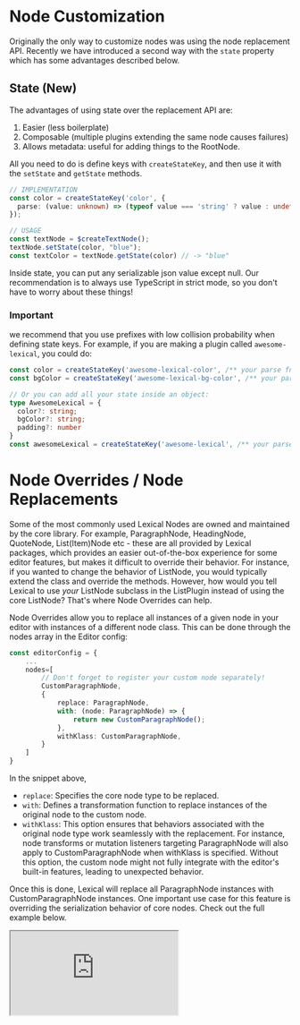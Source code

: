 # Node Customization

Originally the only way to customize nodes was using the node replacement API. Recently we have introduced a second way with the `state` property which has some advantages described below.

## State (New)

The advantages of using state over the replacement API are:
1. Easier (less boilerplate)
2. Composable (multiple plugins extending the same node causes failures)
3. Allows metadata: useful for adding things to the RootNode.

All you need to do is define keys with `createStateKey`, and then use it with the `setState` and `getState` methods.

```ts
// IMPLEMENTATION
const color = createStateKey('color', {
  parse: (value: unknown) => (typeof value === 'string' ? value : undefined),
});

// USAGE
const textNode = $createTextNode();
textNode.setState(color, "blue");
const textColor = textNode.getState(color) // -> "blue"
```

Inside state, you can put any serializable json value except null. Our recommendation is to always use TypeScript in strict mode, so you don't have to worry about these things!

### Important

we recommend that you use prefixes with low collision probability when defining state keys. For example, if you are making a plugin called `awesome-lexical`, you could do:

```ts
const color = createStateKey('awesome-lexical-color', /** your parse fn */)
const bgColor = createStateKey('awesome-lexical-bg-color', /** your parse fn */)

// Or you can add all your state inside an object:
type AwesomeLexical = {
  color?: string;
  bgColor?: string;
  padding?: number
}
const awesomeLexical = createStateKey('awesome-lexical', /** your parse fn which returns AwesomeLexical type */)

```

# Node Overrides / Node Replacements

Some of the most commonly used Lexical Nodes are owned and maintained by the core library. For example, ParagraphNode, HeadingNode, QuoteNode, List(Item)Node etc - these are all provided by Lexical packages, which provides an easier out-of-the-box experience for some editor features, but makes it difficult to override their behavior. For instance, if you wanted to change the behavior of ListNode, you would typically extend the class and override the methods. However, how would you tell Lexical to use *your* ListNode subclass in the ListPlugin instead of using the core ListNode? That's where Node Overrides can help.

Node Overrides allow you to replace all instances of a given node in your editor with instances of a different node class. This can be done through the nodes array in the Editor config:

```ts
const editorConfig = {
    ...
    nodes=[
        // Don't forget to register your custom node separately!
        CustomParagraphNode,
        {
            replace: ParagraphNode,
            with: (node: ParagraphNode) => {
                return new CustomParagraphNode();
            },
            withKlass: CustomParagraphNode,
        }
    ]
}
```
In the snippet above,
- `replace`: Specifies the core node type to be replaced. 
- `with`: Defines a transformation function to replace instances of the original node to the custom node.  
- `withKlass`: This option ensures that behaviors associated with the original node type work seamlessly with the replacement. For instance, node transforms or mutation listeners targeting ParagraphNode will also apply to CustomParagraphNode when withKlass is specified. Without this option, the custom node might not fully integrate with the editor's built-in features, leading to unexpected behavior.

Once this is done, Lexical will replace all ParagraphNode instances with CustomParagraphNode instances. One important use case for this feature is overriding the serialization behavior of core nodes. Check out the full example below.

<iframe src="https://codesandbox.io/embed/ecstatic-maxwell-kw5utu?fontsize=14&hidenavigation=1&module=/src/Editor.js,/src/plugins/CollapsiblePlugin.ts,/src/nodes/CollapsibleContainerNode.ts&theme=dark&view=split"
     style={{width:'100%', height:'700px', border:0, borderRadius:'4px', overflow:'hidden'}}
     title="lexical-collapsible-container-plugin-example"
     allow="accelerometer; ambient-light-sensor; camera; encrypted-media; geolocation; gyroscope; hid; microphone; midi; payment; usb; vr; xr-spatial-tracking"
     sandbox="allow-forms allow-modals allow-popups allow-popups-to-escape-sandbox allow-presentation allow-same-origin allow-scripts"
></iframe>
